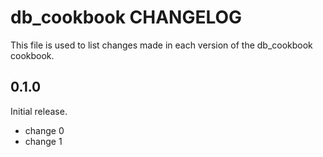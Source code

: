 # db_cookbook CHANGELOG

This file is used to list changes made in each version of the db_cookbook cookbook.

## 0.1.0

Initial release.

- change 0
- change 1
